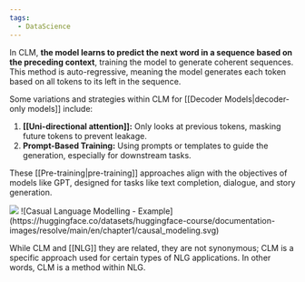 ```yaml
---
tags:
  - DataScience
---
```

In CLM, **the model learns to predict the next word in a sequence based on the preceding context**, training the model to generate coherent sequences. This method is auto-regressive, meaning the model generates each token based on all tokens to its left in the sequence.

Some variations and strategies within CLM for [[Decoder Models|decoder-only models]] include:

1. **[[Uni-directional attention]]:** Only looks at previous tokens, masking future tokens to prevent leakage.
2. **Prompt-Based Training:** Using prompts or templates to guide the generation, especially for downstream tasks.

These [[Pre-training|pre-training]] approaches align with the objectives of models like GPT, designed for tasks like text completion, dialogue, and story generation.

<img src="https://huggingface.co/datasets/huggingface-course/documentation-images/resolve/main/en/chapter1/causal_modeling.svg">
![Casual Language Modelling - Example](https://huggingface.co/datasets/huggingface-course/documentation-images/resolve/main/en/chapter1/causal_modeling.svg)

While CLM and [[NLG]]  they are related, they are not synonymous; CLM is a specific approach used for certain types of NLG applications. In other words, CLM is a method within NLG.